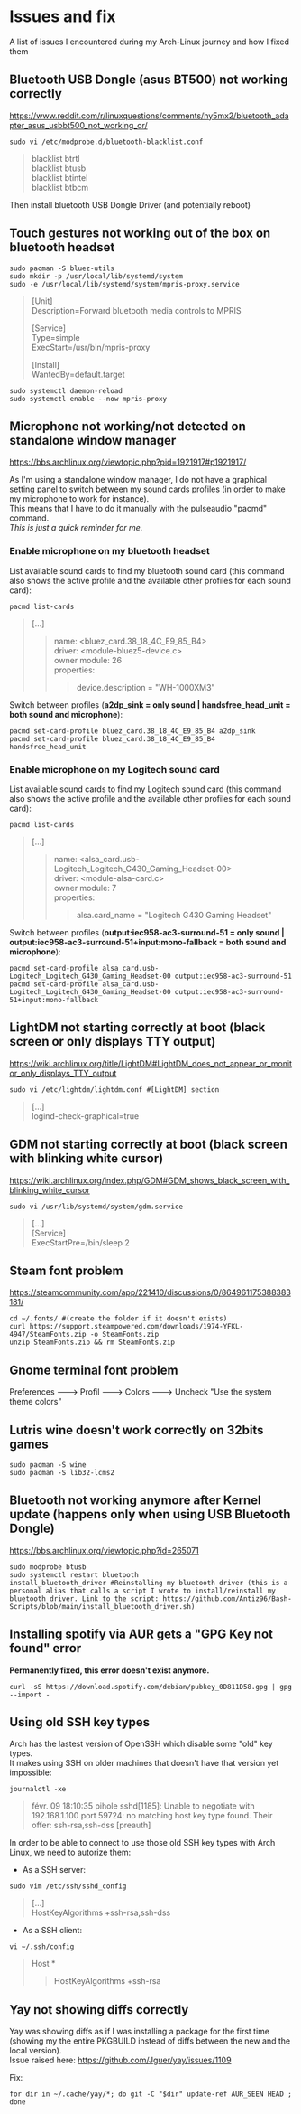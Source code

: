 # Issues and fix

A list of issues I encountered during my Arch-Linux journey and how I fixed them

## Bluetooth USB Dongle (asus BT500) not working correctly

https://www.reddit.com/r/linuxquestions/comments/hy5mx2/bluetooth_adapter_asus_usbbt500_not_working_or/  

```
sudo vi /etc/modprobe.d/bluetooth-blacklist.conf
```

> blacklist btrtl  
> blacklist btusb  
> blacklist btintel  
> blacklist btbcm  

Then install bluetooth USB Dongle Driver (and potentially reboot)

## Touch gestures not working out of the box on bluetooth headset

```
sudo pacman -S bluez-utils
sudo mkdir -p /usr/local/lib/systemd/system
sudo -e /usr/local/lib/systemd/system/mpris-proxy.service
```

> [Unit]  
> Description=Forward bluetooth media controls to MPRIS  
>   
> [Service]  
> Type=simple  
> ExecStart=/usr/bin/mpris-proxy  
>   
> [Install]  
> WantedBy=default.target  

```
sudo systemctl daemon-reload
sudo systemctl enable --now mpris-proxy
```

## Microphone not working/not detected on standalone window manager

https://bbs.archlinux.org/viewtopic.php?pid=1921917#p1921917/  

As I'm using a standalone window manager, I do not have a graphical setting panel to switch between my sound cards profiles (in order to make my microphone to work for instance).  
This means that I have to do it manually with the pulseaudio "pacmd" command.  
*This is just a quick reminder for me.*

### Enable microphone on my bluetooth headset

List available sound cards to find my bluetooth sound card (this command also shows the active profile and the available other profiles for each sound card):    

```
pacmd list-cards
```

> [...]   
> > name: <bluez_card.38_18_4C_E9_85_B4>  
> > driver: <module-bluez5-device.c>  
> > owner module: 26  
> > properties:  
> > > device.description = "WH-1000XM3"  

Switch between profiles (**a2dp_sink = only sound | handsfree_head_unit = both sound and microphone**):  

```
pacmd set-card-profile bluez_card.38_18_4C_E9_85_B4 a2dp_sink
pacmd set-card-profile bluez_card.38_18_4C_E9_85_B4 handsfree_head_unit
```

### Enable microphone on my Logitech sound card

List available sound cards to find my Logitech sound card (this command also shows the active profile and the available other profiles for each sound card):  

```
pacmd list-cards
```
> [...]  
> > name: <alsa_card.usb-Logitech_Logitech_G430_Gaming_Headset-00>  
> > driver: <module-alsa-card.c>  
> > owner module: 7  
> > properties:  
> > > alsa.card_name = "Logitech G430 Gaming Headset"  

Switch between profiles (**output:iec958-ac3-surround-51 = only sound | output:iec958-ac3-surround-51+input:mono-fallback = both sound and microphone**):  

```
pacmd set-card-profile alsa_card.usb-Logitech_Logitech_G430_Gaming_Headset-00 output:iec958-ac3-surround-51 
pacmd set-card-profile alsa_card.usb-Logitech_Logitech_G430_Gaming_Headset-00 output:iec958-ac3-surround-51+input:mono-fallback
```

## LightDM not starting correctly at boot (black screen or only displays TTY output)

https://wiki.archlinux.org/title/LightDM#LightDM_does_not_appear_or_monitor_only_displays_TTY_output  

```
sudo vi /etc/lightdm/lightdm.conf #[LightDM] section
```
> [...]  
> logind-check-graphical=true  

## GDM not starting correctly at boot (black screen with blinking white cursor)

https://wiki.archlinux.org/index.php/GDM#GDM_shows_black_screen_with_blinking_white_cursor

```
sudo vi /usr/lib/systemd/system/gdm.service
```
> [...]  
> [Service]  
> ExecStartPre=/bin/sleep 2  


## Steam font problem

https://steamcommunity.com/app/221410/discussions/0/864961175388383181/  

```
cd ~/.fonts/ #(create the folder if it doesn't exists)
curl https://support.steampowered.com/downloads/1974-YFKL-4947/SteamFonts.zip -o SteamFonts.zip
unzip SteamFonts.zip && rm SteamFonts.zip 
```

## Gnome terminal font problem

Preferences ---> Profil ---> Colors ---> Uncheck "Use the system theme colors"


## Lutris wine doesn't work correctly on 32bits games

```
sudo pacman -S wine
sudo pacman -S lib32-lcms2
```

## Bluetooth not working anymore after Kernel update (happens only when using USB Bluetooth Dongle)

https://bbs.archlinux.org/viewtopic.php?id=265071  

```
sudo modprobe btusb
sudo systemctl restart bluetooth
install_bluetooth_driver #Reinstalling my bluetooth driver (this is a personal alias that calls a script I wrote to install/reinstall my bluetooth driver. Link to the script: https://github.com/Antiz96/Bash-Scripts/blob/main/install_bluetooth_driver.sh)
```

## Installing spotify via AUR gets a "GPG Key not found" error

**Permanently fixed, this error doesn't exist anymore.**

```
curl -sS https://download.spotify.com/debian/pubkey_0D811D58.gpg | gpg --import -
```

## Using old SSH key types

Arch has the lastest version of OpenSSH which disable some "old" key types.  
It makes using SSH on older machines that doesn't have that version yet impossible:  

```
journalctl -xe
```
> févr. 09 18:10:35 pihole sshd[1185]: Unable to negotiate with 192.168.1.100 port 59724: no matching host key type found. Their offer: ssh-rsa,ssh-dss [preauth]  
    
In order to be able to connect to use those old SSH key types with Arch Linux, we need to autorize them:  

- As a SSH server:  

```
sudo vim /etc/ssh/sshd_config
```
> [...]  
> HostKeyAlgorithms +ssh-rsa,ssh-dss  
  
- As a SSH client:

```
vi ~/.ssh/config
```
> Host *  
> >  HostKeyAlgorithms +ssh-rsa 

## Yay not showing diffs correctly

Yay was showing diffs as if I was installing a package for the first time (showing my the entire PKGBUILD instead of diffs between the new and the local version).  
Issue raised here: https://github.com/Jguer/yay/issues/1109  
  
Fix:
```
for dir in ~/.cache/yay/*; do git -C "$dir" update-ref AUR_SEEN HEAD ; done
```
